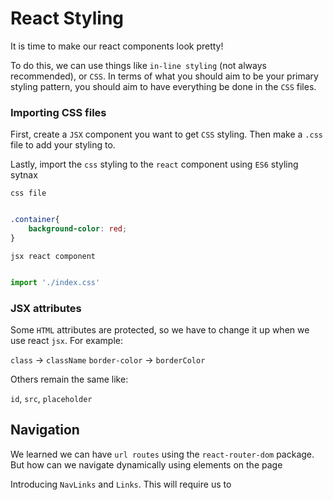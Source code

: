 # React Styling

It is time to make our react components look pretty!

To do this, we can use things like `in-line styling` (not always recommended), or `CSS`. In terms of what you should aim to be your primary styling pattern, you should aim to have everything be done in the `CSS` files.


### Importing CSS files

First, create a `JSX` component you want to get `CSS` styling. Then make a `.css` file to add your styling to.

Lastly, import the `css` styling to the `react` component using `ES6` styling sytnax

`css file`

```css

.container{
    background-color: red;
}

```

`jsx react component`

```js

import './index.css'

```


### JSX attributes

Some `HTML` attributes are protected, so we have to change it up when we use react `jsx`. For example:

`class` -> `className`
`border-color` -> `borderColor`

Others remain the same like:

`id`, `src`, `placeholder`



## Navigation

We learned we can have `url routes` using the `react-router-dom` package. But how can we navigate dynamically using elements on the page

Introducing `NavLinks` and `Links`. This will require us to
